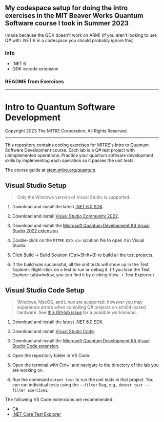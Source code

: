 ## My codespace setup for doing the intro exercises in the MIT Beaver Works Quantum Software course I took in Summer 2023
(made because the QDK doesn't work on ARM)
(if you aren't looking to use Q# with .NET 6 in a codespace you should probably ignore this)

### Info
- .NET 6
- QDK vscode extension

### README from Exercises

---



# Intro to Quantum Software Development

Copyright 2023 The MITRE Corporation. All Rights Reserved.

---

This repository contains coding exercises for MITRE's Intro to Quantum Software Development course. Each lab is a Q# test project with unimplemented operations. Practice your quantum software development skills by implementing each operation so it passes the unit tests.

The course guide at [stem.mitre.org/quantum](https://stem.mitre.org/quantum/).

## Visual Studio Setup

> Only the Windows version of Visual Studio is supported.

1. Download and install the latest [.NET 6.0 SDK](https://dotnet.microsoft.com/en-us/download/dotnet/6.0).

2. Download and install [Visual Studio Community 2022](https://visualstudio.microsoft.com/vs/community/).

3. Download and install the [Microsoft Quantum Development Kit Visual Studio 2022 extension](https://marketplace.visualstudio.com/items?itemName=quantum.DevKit64).

4. Double-click on the `MITRE.QSD.sln` solution file to open it in Visual Studio.

5. Click Build -> Build Solution (Ctrl+Shift+B) to build all the test projects.

6. If the build was successful, all the unit tests will show up in the Test Explorer. Right-click on a test to run or debug it. (If you lose the Test Explorer tab/window, you can find it by clicking View -> Test Explorer.)

## Visual Studio Code Setup

> Windows, MacOS, and Linux are supported, however you may experience errors when compiling Q# projects on arm64-based hardware. See [this GitHub issue](https://github.com/microsoft/qsharp-compiler/issues/1362#issuecomment-1191584444) for a possible workaround.

1. Download and install the latest [.NET 6.0 SDK](https://dotnet.microsoft.com/en-us/download/dotnet/6.0).

2. Download and install [Visual Studio Code](https://code.visualstudio.com/).

3. Download and install the [Microsoft Quantum Development Kit Visual Studio Code extension](https://marketplace.visualstudio.com/items?itemName=quantum.quantum-devkit-vscode).

4. Open the repository folder in VS Code.

5. Open the terminal with Ctrl+` and navigate to the directory of the lab you are working on.

6. Run the command `dotnet test` to run the unit tests in that project. You can run individual tests using the `--filter` flag, e.g., `dotnet test --filter Exercise1`.

The following VS Code extensions are recommended:

- [C#](https://marketplace.visualstudio.com/items?itemName=ms-dotnettools.csharp)
- [.NET Core Test Explorer](https://marketplace.visualstudio.com/items?itemName=formulahendry.dotnet-test-explorer)
